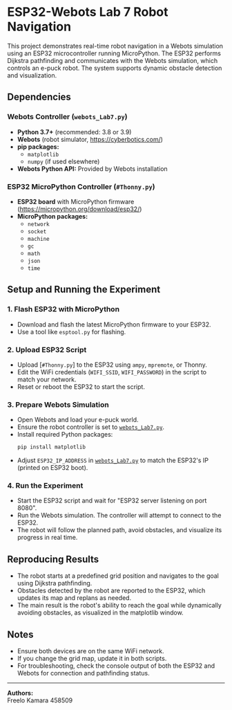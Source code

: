 # ESP32-Webots Lab 7 Robot Navigation

This project demonstrates real-time robot navigation in a Webots simulation using an ESP32 microcontroller running MicroPython. The ESP32 performs Dijkstra pathfinding and communicates with the Webots simulation, which controls an e-puck robot. The system supports dynamic obstacle detection and visualization.

## Dependencies

### Webots Controller (`webots_Lab7.py`)
- **Python 3.7+** (recommended: 3.8 or 3.9)
- **Webots** (robot simulator, https://cyberbotics.com/)
- **pip packages:**
  - `matplotlib`
  - `numpy` (if used elsewhere)
- **Webots Python API:** Provided by Webots installation

### ESP32 MicroPython Controller (`#Thonny.py`)
- **ESP32 board** with MicroPython firmware (https://micropython.org/download/esp32/)
- **MicroPython packages:**
  - `network`
  - `socket`
  - `machine`
  - `gc`
  - `math`
  - `json`
  - `time`

## Setup and Running the Experiment

### 1. Flash ESP32 with MicroPython
- Download and flash the latest MicroPython firmware to your ESP32.
- Use a tool like `esptool.py` for flashing.

### 2. Upload ESP32 Script
- Upload [`#Thonny.py`] to the ESP32 using `ampy`, `mpremote`, or Thonny.
- Edit the WiFi credentials (`WIFI_SSID`, `WIFI_PASSWORD`) in the script to match your network.
- Reset or reboot the ESP32 to start the script.

### 3. Prepare Webots Simulation
- Open Webots and load your e-puck world.
- Ensure the robot controller is set to [`webots_Lab7.py`](webots_Lab7.py).
- Install required Python packages:
  ```sh
  pip install matplotlib
  ```
- Adjust `ESP32_IP_ADDRESS` in [`webots_Lab7.py`](webots_Lab7.py) to match the ESP32's IP (printed on ESP32 boot).

### 4. Run the Experiment
- Start the ESP32 script and wait for "ESP32 server listening on port 8080".
- Run the Webots simulation. The controller will attempt to connect to the ESP32.
- The robot will follow the planned path, avoid obstacles, and visualize its progress in real time.

## Reproducing Results

- The robot starts at a predefined grid position and navigates to the goal using Dijkstra pathfinding.
- Obstacles detected by the robot are reported to the ESP32, which updates its map and replans as needed.
- The main result is the robot's ability to reach the goal while dynamically avoiding obstacles, as visualized in the matplotlib window.

## Notes

- Ensure both devices are on the same WiFi network.
- If you change the grid map, update it in both scripts.
- For troubleshooting, check the console output of both the ESP32 and Webots for connection and pathfinding status.

---
**Authors:**  
Freelo Kamara 458509
